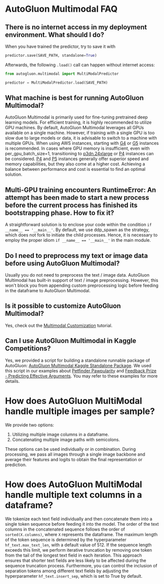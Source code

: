 # AutoGluon Multimodal FAQ

## There is no internet access in my deployment environment. What should I do? 

When you have trained the predictor, try to save it with

```python
predictor.save(SAVE_PATH, standalone=True)
```

Afterwards, the following `.load()` call can happen without internet access:

```python
from autogluon.multimodal import MultiModalPredictor

predictor = MultiModalPredictor.load(SAVE_PATH)
```

## What machine is best for running AutoGluon Multimodal?

AutoGluon Multimodal is primarily used for fine-tuning pretrained deep learning models. 
For efficient training, it is highly recommended to utilize GPU machines. 
By default, AutoGluon Multimodal leverages all GPUs available on a single machine. 
However, if training with a single GPU is too slow due to large models or data, it is advisable to switch to a machine with multiple GPUs. 
When using AWS instances, starting with [G4](https://aws.amazon.com/ec2/instance-types/g4/) or [G5](https://aws.amazon.com/ec2/instance-types/g5/) instances is recommended. 
In cases where GPU memory is insufficient, even with per_gpu_batch_size=1, transitioning to [p3dn.24xlarge](https://aws.amazon.com/ec2/instance-types/p3/) or [P4](https://aws.amazon.com/ec2/instance-types/p4/) instances can be considered.
[P4](https://aws.amazon.com/ec2/instance-types/p4/) and [P5](https://press.aboutamazon.com/2023/3/aws-and-nvidia-collaborate-on-next-generation-infrastructure-for-training-large-machine-learning-models-and-building-generative-ai-applications) instances generally offer superior speed and memory capabilities, but they also come at a higher cost. 
Achieving a balance between performance and cost is essential to find an optimal solution.


## Multi-GPU training encounters RuntimeError: An attempt has been made to start a new process before the current process has finished its bootstrapping phase. How to fix it?

A straightforward solution is to enclose your code within the condition `if __name__ == '__main__'`. 
By default, we use ddp_spawn as the strategy, which does not fork to initiate the child processes. 
Hence, it is necessary to employ the proper idiom `if __name__ == '__main__'` in the main module.


## Do I need to preprocess my text or image data before using AutoGluon Multimodal?

Usually you do not need to preprocess the text / image data. AutoGluon Multimodal has built-in 
support of text / image preprocessing. However, this won't block you from appending custom preprocessing logic before 
feeding in the dataframe to AutoGluon Multimodal.


## Is it possible to customize AutoGluon Multimodal?

Yes, check out the [Multimodal Customization](advanced_topics/customization.ipynb) tutorial.

## Can I use AutoGluon Multimodal in Kaggle Competitions?

Yes, we provided a script for building a standalone runnable package of AutoGluon: [AutoGluon Multimodal Kaggle Standalone Package](https://www.kaggle.com/code/linuxdex/get-autogluon-standalone). 
We used this script in our examples about [Petfinder Pawpularity](https://github.com/autogluon/autogluon/tree/master/examples/automm/kaggle_pawpularity) 
and [Feedback Prize - Predicting Effective Arguments](https://github.com/autogluon/autogluon/tree/master/examples/automm/kaggle_feedback_prize). 
You may refer to these examples for more details.

# How does AutoGluon MultiModal handle multiple images per sample?

We provide two options:
1. Utilizing multiple image columns in a dataframe.
2. Concatenating multiple image paths with semicolons.

These options can be used individually or in combination.
During processing, we pass all images through a single image backbone and average their features and logits to obtain the final representation or prediction.

# How does AutoGluon MultiModal handle multiple text columns in a dataframe?

We tokenize each text field individually and then concatenate them into a single token sequence before feeding it into the model. 
The order of the text columns in the concatenated sequence follows the order of `sorted(X.columns)`, where `X` represents the dataframe.
The maximum length of the token sequence is determined by the hyperparameter `hf_text.max_text_len`, with a default value of 512. 
If the sequence length exceeds this limit, we perform iterative truncation by removing one token from the tail of the longest text field in each iteration. 
This approach ensures that shorter text fields are less likely to be affected during the sequence truncation process.
Furthermore, you can control the inclusion of separation tokens among different text fields by adjusting the hyperparameter `hf_text.insert_sep`, which is set to True by default.
